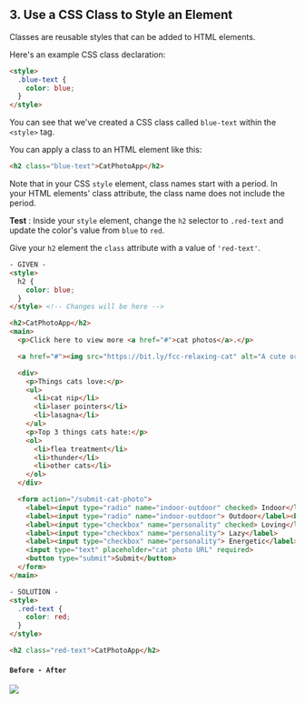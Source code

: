 ## 3. Use a CSS Class to Style an Element
Classes are reusable styles that can be added to HTML elements.

Here's an example CSS class declaration:

```html
<style>
  .blue-text {
    color: blue;
  }
</style>
```
You can see that we've created a CSS class called `blue-text` within the `<style>` tag.

You can apply a class to an HTML element like this:

```html
<h2 class="blue-text">CatPhotoApp</h2>
```

Note that in your CSS `style` element, class names start with a period. In your HTML elements' class attribute, the class name does not include the period.

**Test** : Inside your `style` element, change the `h2` selector to `.red-text` and update the color's value from `blue` to `red`.

Give your `h2` element the `class` attribute with a value of `'red-text'`.

```html
- GIVEN -
<style>
  h2 {
    color: blue;
  }
</style> <!-- Changes will be here -->

<h2>CatPhotoApp</h2>
<main>
  <p>Click here to view more <a href="#">cat photos</a>.</p>

  <a href="#"><img src="https://bit.ly/fcc-relaxing-cat" alt="A cute orange cat lying on its back."></a>

  <div>
    <p>Things cats love:</p>
    <ul>
      <li>cat nip</li>
      <li>laser pointers</li>
      <li>lasagna</li>
    </ul>
    <p>Top 3 things cats hate:</p>
    <ol>
      <li>flea treatment</li>
      <li>thunder</li>
      <li>other cats</li>
    </ol>
  </div>

  <form action="/submit-cat-photo">
    <label><input type="radio" name="indoor-outdoor" checked> Indoor</label>
    <label><input type="radio" name="indoor-outdoor"> Outdoor</label><br>
    <label><input type="checkbox" name="personality" checked> Loving</label>
    <label><input type="checkbox" name="personality"> Lazy</label>
    <label><input type="checkbox" name="personality"> Energetic</label><br>
    <input type="text" placeholder="cat photo URL" required>
    <button type="submit">Submit</button>
  </form>
</main>

- SOLUTION -
<style>
  .red-text {
    color: red;
  }
</style>

<h2 class="red-text">CatPhotoApp</h2>
```

#### `Before - After`
![](http://i68.tinypic.com/vyo64k.png)
